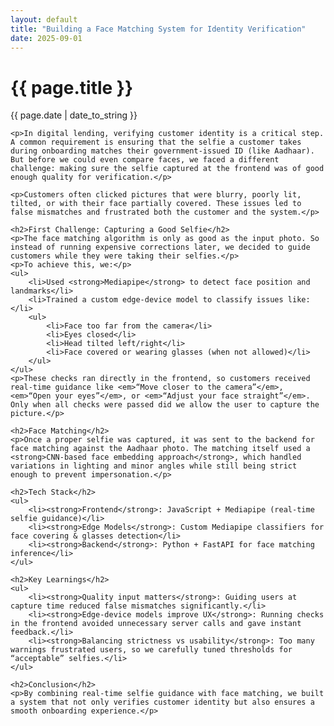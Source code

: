 ```yaml
---
layout: default
title: "Building a Face Matching System for Identity Verification"
date: 2025-09-01
---
```


<div class="container page-content">
    <h1>{{ page.title }}</h1>
    <p class="post-meta">{{ page.date | date_to_string }}</p>

    <p>In digital lending, verifying customer identity is a critical step. A common requirement is ensuring that the selfie a customer takes during onboarding matches their government-issued ID (like Aadhaar). But before we could even compare faces, we faced a different challenge: making sure the selfie captured at the frontend was of good enough quality for verification.</p>

    <p>Customers often clicked pictures that were blurry, poorly lit, tilted, or with their face partially covered. These issues led to false mismatches and frustrated both the customer and the system.</p>

    <h2>First Challenge: Capturing a Good Selfie</h2>
    <p>The face matching algorithm is only as good as the input photo. So instead of running expensive corrections later, we decided to guide customers while they were taking their selfies.</p>
    <p>To achieve this, we:</p>
    <ul>
        <li>Used <strong>Mediapipe</strong> to detect face position and landmarks</li>
        <li>Trained a custom edge-device model to classify issues like:</li>
        <ul>
            <li>Face too far from the camera</li>
            <li>Eyes closed</li>
            <li>Head tilted left/right</li>
            <li>Face covered or wearing glasses (when not allowed)</li>
        </ul>
    </ul>
    <p>These checks ran directly in the frontend, so customers received real-time guidance like <em>“Move closer to the camera”</em>, <em>“Open your eyes”</em>, or <em>“Adjust your face straight”</em>. Only when all checks were passed did we allow the user to capture the picture.</p>

    <h2>Face Matching</h2>
    <p>Once a proper selfie was captured, it was sent to the backend for face matching against the Aadhaar photo. The matching itself used a <strong>CNN-based face embedding approach</strong>, which handled variations in lighting and minor angles while still being strict enough to prevent impersonation.</p>

    <h2>Tech Stack</h2>
    <ul>
        <li><strong>Frontend</strong>: JavaScript + Mediapipe (real-time selfie guidance)</li>
        <li><strong>Edge Models</strong>: Custom Mediapipe classifiers for face covering & glasses detection</li>
        <li><strong>Backend</strong>: Python + FastAPI for face matching inference</li>
    </ul>

    <h2>Key Learnings</h2>
    <ul>
        <li><strong>Quality input matters</strong>: Guiding users at capture time reduced false mismatches significantly.</li>
        <li><strong>Edge-device models improve UX</strong>: Running checks in the frontend avoided unnecessary server calls and gave instant feedback.</li>
        <li><strong>Balancing strictness vs usability</strong>: Too many warnings frustrated users, so we carefully tuned thresholds for “acceptable” selfies.</li>
    </ul>

    <h2>Conclusion</h2>
    <p>By combining real-time selfie guidance with face matching, we built a system that not only verifies customer identity but also ensures a smooth onboarding experience.</p>
</div>
